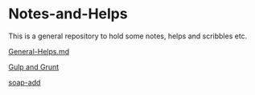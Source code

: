 # Notes-and-Helps
This is a general repository to hold some notes, helps and scribbles etc.

[General-Helps.md](https://github.com/diarmaidm/Notes-and-Helps/blob/master/General-Helps.md)

[Gulp and Grunt](Gulp-and-Grunt.md)

[soap-add](https://github.com/diarmaidm/soap-add)


